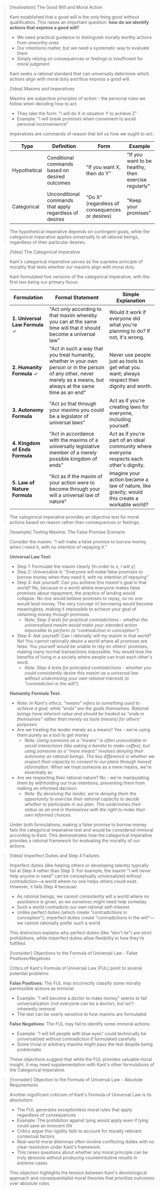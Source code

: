 > [!motivation] The Good Will and Moral Action
> 
> Kant established that a good will is the only thing good without qualification. This raises an important question: **how do we identify actions that express a good will?**
> 
> - We need practical guidance to distinguish morally worthy actions from unworthy ones
> - Our intentions matter, but we need a systematic way to evaluate them
> - Simply relying on consequences or feelings is insufficient for moral judgment
> 
> Kant seeks a rational standard that can universally determine which actions align with moral duty and thus express a good will.

> [!idea] Maxims and Imperatives
> 
> Maxims are subjective principles of action - the personal rules we follow when deciding how to act.
> 
> - They take the form: "I will do X in situation Y to achieve Z"
> - Example: "I will break promises when convenient to avoid personal inconvenience"
> 
> Imperatives are commands of reason that tell us how we ought to act:
> 
> |Type|Definition|Form|Example|
> |---|---|---|---|
> |Hypothetical|Conditional commands based on desired outcomes|"If you want X, then do Y"|"If you want to be healthy, then exercise regularly"|
> |Categorical|Unconditional commands that apply regardless of desires|"Do X" (regardless of consequences or desires)|"Keep your promises"|
> 
> The hypothetical imperative depends on contingent goals, while the categorical imperative applies universally to all rational beings, regardless of their particular desires.

> [!idea] The Categorical Imperative
> 
> Kant's categorical imperative serves as the supreme principle of morality that tests whether our maxims align with moral duty.
> 
> Kant formulated five versions of the categorical imperative, with the first two being our primary focus:
> 
> |Formulation|Formal Statement|Simple Explanation|
> |---|---|---|
> |**1. Universal Law Formula** ✓|"Act only according to that maxim whereby you can at the same time will that it should become a universal law"|Would it work if everyone did what you're planning to do? If not, it's wrong.|
> |**2. Humanity Formula** ✓|"Act in such a way that you treat humanity, whether in your own person or in the person of any other, never merely as a means, but always at the same time as an end"|Never use people just as tools to get what you want; always respect their dignity and worth.|
> |**3. Autonomy Formula**|"Act so that through your maxims you could be a legislator of universal laws"|Act as if you're creating laws for everyone, including yourself.|
> |**4. Kingdom of Ends Formula**|"Act in accordance with the maxims of a universally legislative member of a merely possible kingdom of ends"|Act as if you're part of an ideal community where everyone respects each other's dignity.|
> |**5. Law of Nature Formula**|"Act as if the maxim of your action were to become through your will a universal law of nature"|Imagine your action became a law of nature, like gravity; would this create a workable world?|
> 
> The categorical imperative provides an objective test for moral actions based on reason rather than consequences or feelings.

> [!example] Testing Maxims: The False Promise Scenario
> 
> Consider the maxim: "I will make a false promise to borrow money when I need it, with no intention of repaying it."
> 
> **Universal Law Test:**
> 
> - Step 1: Formulate the maxim clearly [In order to x, I will y]
> - Step 2: Universalize it: "Everyone will make false promises to borrow money when they need it, with no intention of repaying"
> - Step 3: Ask yourself: Can you achieve this maxim's goal in that world? No, because in a world where everyone makes false promises about repayment, the practice of lending would collapse. No one would believe promises to repay, so no one would lend money. The very concept of borrowing would become meaningless, making it impossible to achieve your goal of obtaining money through promises.
>     - _Note: Step 3 tests for practical contradictions - whether the universalized maxim would make your intended action impossible to perform (a "contradiction in conception")._
> - Step 4: Ask yourself: Can i rationally will my maxim in that world? No! You cannot rationally desire a world where all promises are false. You yourself would be unable to rely on others' promises, making many normal transactions impossible. You would lose the benefits of living in a society where people can trust each other's word.
>     - _Note: Step 4 tests for principled contradictions - whether you could consistently desire this maxim as a universal law without undermining your own rational interests (a "contradiction in the will")._
> 
> **Humanity Formula Test:**
> 
> - _Note: In Kant's ethics, "means" refers to something used to achieve a goal, while "ends" are the goals themselves. Rational beings have inherent value and should be treated as "ends in themselves" rather than merely as tools (means) for others' purposes._
> - Are we treating the lender merely as a means? Yes - we're using them purely as a tool to get money
>     - _Note: Using someone as a "means" is often unavoidable in social interactions (like asking a barista to make coffee), but using someone as a "mere means" involves denying their autonomy as rational beings. The key difference is whether we respect their capacity to consent to our plans through honest information._ When we treat someone as a mere means, we're essentially ac
> - Are we respecting their rational nature? No - we're manipulating them by withholding our true intentions, preventing them from making an informed decision
>     - _Note: By deceiving the lender, we're denying them the opportunity to exercise their rational capacity to decide whether to participate in our plan. This undermines their status as an end in themselves with the right to make their own informed choices._
> 
> Under both formulations, making a false promise to borrow money fails the categorical imperative test and would be considered immoral according to Kant. This demonstrates how the categorical imperative provides a rational framework for evaluating the morality of our actions.

> [!idea] Imperfect Duties and Step 4 Failures
> 
> Imperfect duties (like helping others or developing talents) typically fail at Step 4 rather than Step 3. For example, the maxim "I will never help anyone in need" can be conceptually universalized without contradiction—a world where no one helps others could exist. However, it fails Step 4 because:
> 
> - As rational beings, we cannot consistently will a world where no assistance is given, as we ourselves might need help someday
> - Such a world contradicts our own rational self-interest
> - Unlike perfect duties (which create "contradictions in conception"), imperfect duties create "contradictions in the will"—we cannot rationally prefer such a world
> 
> This distinction explains why perfect duties (like "don't lie") are strict prohibitions, while imperfect duties allow flexibility in how they're fulfilled.

> [!consider] Objections to the Formula of Universal Law - False Positives/Negatives
> 
> Critics of Kant's Formula of Universal Law (FUL) point to several potential problems:
> 
> **False Positives:** The FUL may incorrectly classify some morally permissible actions as immoral.
> 
> - Example: "I will become a doctor to make money" seems to fail universalization (not everyone can be a doctor), but isn't inherently immoral
> - The test can be overly sensitive to how maxims are formulated
> 
> **False Negatives:** The FUL may fail to identify some immoral actions.
> 
> - Example: "I will kill people with blue eyes" could technically be universalized without contradiction if formulated carefully
> - Some trivial or arbitrary maxims might pass the test despite being problematic
> 
> These objections suggest that while the FUL provides valuable moral insight, it may need supplementation with Kant's other formulations of the Categorical Imperative.

> [!consider] Objection to the Formula of Universal Law - Absolute Requirements
> 
> Another significant criticism of Kant's Formula of Universal Law is its absolutism:
> 
> - The FUL generates exceptionless moral rules that apply regardless of consequences
> - Example: The prohibition against lying would apply even if lying could save an innocent life
> - Critics argue this rigidity fails to account for morally relevant contextual factors
> - Real-world moral dilemmas often involve conflicting duties with no clear resolution under Kant's framework
> - This raises questions about whether any moral principle can be truly absolute without producing counterintuitive results in extreme cases
> 
> This objection highlights the tension between Kant's deontological approach and consequentialist moral theories that prioritize outcomes over absolute rules.


